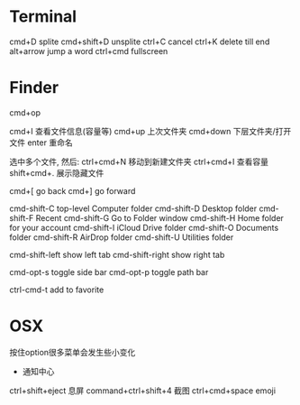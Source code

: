 # Terminal
cmd+D           splite
cmd+shift+D     unsplite
ctrl+C          cancel
ctrl+K          delete till end
alt+arrow       jump a word
ctrl+cmd        fullscreen

# Finder
cmd+op

cmd+I       查看文件信息(容量等)
cmd+up      上次文件夹
cmd+down    下层文件夹/打开文件
enter       重命名

选中多个文件, 然后:
ctrl+cmd+N  移动到新建文件夹
ctrl+cmd+I  查看容量
shift+cmd+. 展示隐藏文件

cmd+[           go back
cmd+]           go forward

cmd-shift-C     top-level Computer folder
cmd-shift-D     Desktop folder
cmd-shift-F     Recent
cmd-shift-G     Go to Folder window
cmd-shift-H     Home folder for your account
cmd-shift-I     iCloud Drive folder
cmd-shift-O     Documents folder
cmd-shift-R     AirDrop folder
cmd-shift-U     Utilities folder

cmd-shift-left  show left tab
cmd-shift-right show right tab

cmd-opt-s       toggle side bar
cmd-opt-p       toggle path bar

ctrl-cmd-t      add to favorite

# OSX
按住option很多菜单会发生些小变化

- 通知中心

ctrl+shift+eject     息屏
command+ctrl+shift+4 截图
ctrl+cmd+space       emoji